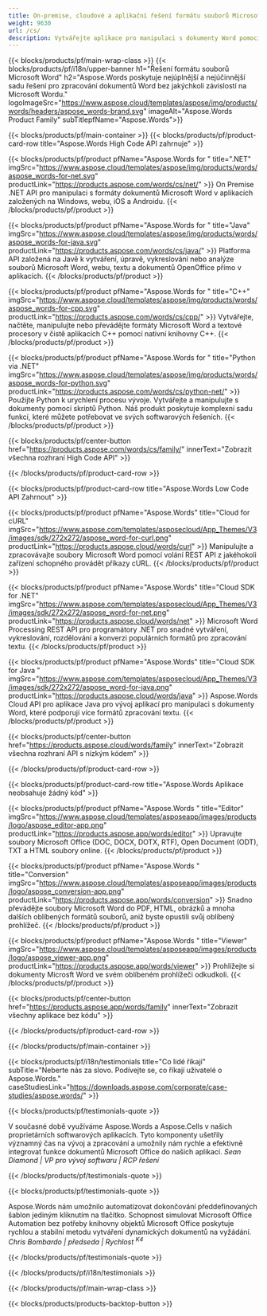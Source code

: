 ```yaml
---
title: On-premise, cloudové a aplikační řešení formátu souborů Microsoft Word 
weight: 9630
url: /cs/
description: Vytvářejte aplikace pro manipulaci s dokumenty Word pomocí rozhraní On Premise nebo Cloud API nebo jednoduše použijte aplikace pro různé platformy k zobrazení, porovnání, kontrole nebo převodu souborů Word
---
```


{{< blocks/products/pf/main-wrap-class >}}
{{< blocks/products/pf/i18n/upper-banner h1="Řešení formátu souborů Microsoft Word" h2="Aspose.Words poskytuje nejúplnější a nejúčinnější sadu řešení pro zpracování dokumentů Word bez jakýchkoli závislostí na Microsoft Wordu." logoImageSrc="https://www.aspose.cloud/templates/aspose/img/products/words/headers/aspose_words-brand.svg" imageAlt="Aspose.Words Product Family" subTitlepfName="Aspose.Words">}}

{{< blocks/products/pf/main-container >}}
{{< blocks/products/pf/product-card-row title="Aspose.Words High Code API zahrnuje" >}}

{{< blocks/products/pf/product pfName="Aspose.Words for " title=".NET" imgSrc="https://www.aspose.cloud/templates/aspose/img/products/words/aspose_words-for-net.svg" productLink="https://products.aspose.com/words/cs/net/" >}}
On Premise .NET API pro manipulaci s formáty dokumentů Microsoft Word v aplikacích založených na Windows, webu, iOS a Androidu.
{{< /blocks/products/pf/product >}}

{{< blocks/products/pf/product pfName="Aspose.Words for " title="Java" imgSrc="https://www.aspose.cloud/templates/aspose/img/products/words/aspose_words-for-java.svg" productLink="https://products.aspose.com/words/cs/java/" >}}
Platforma API založená na Javě k vytváření, úpravě, vykreslování nebo analýze souborů Microsoft Word, webu, textu a dokumentů OpenOffice přímo v aplikacích.
{{< /blocks/products/pf/product >}}

{{< blocks/products/pf/product pfName="Aspose.Words for " title="C++" imgSrc="https://www.aspose.cloud/templates/aspose/img/products/words/aspose_words-for-cpp.svg" productLink="https://products.aspose.com/words/cs/cpp/" >}}
Vytvářejte, načtěte, manipulujte nebo převádějte formáty Microsoft Word a textové procesory v čistě aplikacích C++ pomocí nativní knihovny C++.
{{< /blocks/products/pf/product >}}

{{< blocks/products/pf/product pfName="Aspose.Words for " title="Python via .NET" imgSrc="https://www.aspose.cloud/templates/aspose/img/products/words/aspose_words-for-python.svg" productLink="https://products.aspose.com/words/cs/python-net/" >}}
Použijte Python k urychlení procesu vývoje. Vytvářejte a manipulujte s dokumenty pomocí skriptů Python. Náš produkt poskytuje komplexní sadu funkcí, které můžete potřebovat ve svých softwarových řešeních.
{{< /blocks/products/pf/product >}}

{{< blocks/products/pf/center-button href="https://products.aspose.com/words/cs/family/" innerText="Zobrazit všechna rozhraní High Code API" >}}

{{< /blocks/products/pf/product-card-row >}}

{{< blocks/products/pf/product-card-row title="Aspose.Words Low Code API Zahrnout" >}}

{{< blocks/products/pf/product pfName="Aspose.Words" title="Cloud for cURL" imgSrc="https://www.aspose.com/templates/asposecloud/App_Themes/V3/images/sdk/272x272/aspose_word-for-curl.png" productLink="https://products.aspose.cloud/words/curl" >}}
Manipulujte a zpracovávajte soubory Microsoft Word pomocí volání REST API z jakéhokoli zařízení schopného provádět příkazy cURL.
{{< /blocks/products/pf/product >}}

{{< blocks/products/pf/product pfName="Aspose.Words" title="Cloud SDK for .NET" imgSrc="https://www.aspose.com/templates/asposecloud/App_Themes/V3/images/sdk/272x272/aspose_word-for-net.png" productLink="https://products.aspose.cloud/words/net" >}}
Microsoft Word Processing REST API pro programátory .NET pro snadné vytváření, vykreslování, rozdělování a konverzi populárních formátů pro zpracování textu.
{{< /blocks/products/pf/product >}}

{{< blocks/products/pf/product pfName="Aspose.Words" title="Cloud SDK for Java " imgSrc="https://www.aspose.com/templates/asposecloud/App_Themes/V3/images/sdk/272x272/aspose_word-for-java.png" productLink="https://products.aspose.cloud/words/java" >}}
Aspose.Words Cloud API pro aplikace Java pro vývoj aplikací pro manipulaci s dokumenty Word, které podporují více formátů zpracování textu.
{{< /blocks/products/pf/product >}}

{{< blocks/products/pf/center-button href="https://products.aspose.cloud/words/family" innerText="Zobrazit všechna rozhraní API s nízkým kódem" >}}

{{< /blocks/products/pf/product-card-row >}}

{{< blocks/products/pf/product-card-row title="Aspose.Words Aplikace neobsahuje žádný kód" >}}

{{< blocks/products/pf/product pfName="Aspose.Words " title="Editor" imgSrc="https://www.aspose.cloud/templates/asposeapp/images/products/logo/aspose_editor-app.png" productLink="https://products.aspose.app/words/editor" >}}
Upravujte soubory Microsoft Office (DOC, DOCX, DOTX, RTF), Open Document (ODT), TXT a HTML soubory online.
{{< /blocks/products/pf/product >}}

{{< blocks/products/pf/product pfName="Aspose.Words " title="Conversion" imgSrc="https://www.aspose.cloud/templates/asposeapp/images/products/logo/aspose_conversion-app.png" productLink="https://products.aspose.app/words/conversion" >}}
Snadno převádějte soubory Microsoft Word do PDF, HTML, obrázků a mnoha dalších oblíbených formátů souborů, aniž byste opustili svůj oblíbený prohlížeč.
{{< /blocks/products/pf/product >}}

{{< blocks/products/pf/product pfName="Aspose.Words " title="Viewer" imgSrc="https://www.aspose.cloud/templates/asposeapp/images/products/logo/aspose_viewer-app.png" productLink="https://products.aspose.app/words/viewer" >}}
Prohlížejte si dokumenty Microsft Word ve svém oblíbeném prohlížeči odkudkoli.
{{< /blocks/products/pf/product >}}

{{< blocks/products/pf/center-button href="https://products.aspose.app/words/family" innerText="Zobrazit všechny aplikace bez kódu" >}}

{{< /blocks/products/pf/product-card-row >}}

{{< /blocks/products/pf/main-container >}}

{{< blocks/products/pf/i18n/testimonials title="Co lidé říkají" subTitle="Neberte nás za slovo. Podívejte se, co říkají uživatelé o Aspose.Words." caseStudiesLink="https://downloads.aspose.com/corporate/case-studies/aspose.words/" >}}

{{< blocks/products/pf/testimonials-quote >}}
<p class="first">
 V současné době využíváme Aspose.Words a Aspose.Cells v našich proprietárních softwarových aplikacích. Tyto komponenty ušetřily významný čas na vývoj a zpracování a umožnily nám rychle a efektivně integrovat funkce dokumentů Microsoft Office do našich aplikací.
 <em>
  Sean Diamond | VP pro vývoj softwaru | RCP řešení
 </em>
</p>

{{< /blocks/products/pf/testimonials-quote >}}

{{< blocks/products/pf/testimonials-quote >}}
<p class="second">
 Aspose.Words nám umožnilo automatizovat dokončování předdefinovaných šablon jediným kliknutím na tlačítko. Schopnost simulovat Microsoft Office Automation bez potřeby knihovny objektů Microsoft Office poskytuje rychlou a stabilní metodu vytváření dynamických dokumentů na vyžádání.
 <em>
  Chris Bombardo | předseda | Rychlost
  <sup>
   K4
  </sup>
 </em>
</p>

{{< /blocks/products/pf/testimonials-quote >}}

{{< /blocks/products/pf/i18n/testimonials >}}

{{< /blocks/products/pf/main-wrap-class >}}

{{< blocks/products/products-backtop-button >}}